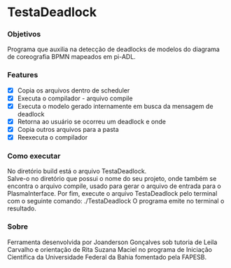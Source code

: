 # TestaDeadlock

### Objetivos
Programa que auxilia na detecção de deadlocks de modelos do diagrama
de coreografia BPMN mapeados em pi-ADL.

### Features
- [X] Copia os arquivos dentro de scheduler     
- [x] Executa o compilador - arquivo compile
- [x] Executa o modelo gerado internamente em busca da mensagem de deadlock
- [x] Retorna ao usuário se ocorreu um deadlock e onde
- [x] Copia outros arquivos para a pasta
- [x] Reexecuta o compilador

### Como executar
No diretório build está o arquivo TestaDeadlock. <br>
Salve-o no diretório que possui o nome do seu projeto, onde também se encontra o arquivo compile, usado para gerar o arquivo de entrada para o PlasmaInterface.
Por fim, execute o arquivo TestaDeadlock pelo terminal com o seguinte comando: ./TestaDeadlock
O programa emite no terminal o resultado.   

### Sobre
Ferramenta desenvolvida por Joanderson Gonçalves sob tutoria de Leila
Carvalho e orientação de Rita Suzana Maciel no programa de Iniciação
Científica da Universidade Federal da Bahia fomentado pela FAPESB. 
